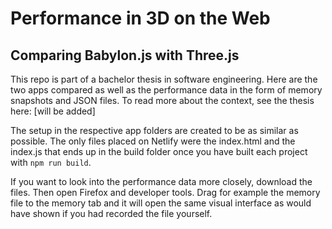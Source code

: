 # Performance in 3D on the Web
## Comparing Babylon.js with Three.js

This repo is part of a bachelor thesis in software engineering. Here are the two apps compared as well as the performance data in the form of memory snapshots and JSON files. To read more about the context, see the thesis here: [will be added]

The setup in the respective app folders are created to be as similar as possible. The only files placed on Netlify were the index.html and the index.js that ends up in the build folder once you have built each project with ```npm run build```.

If you want to look into the performance data more closely, download the files. Then open Firefox and developer tools. Drag for example the memory file to the memory tab and it will open the same visual interface as would have shown if you had recorded the file yourself.
